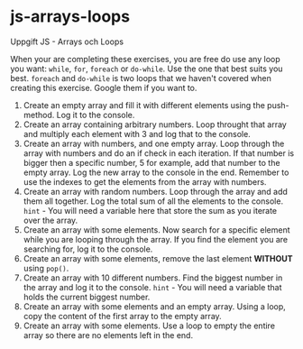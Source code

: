 # js-arrays-loops

Uppgift JS - Arrays och Loops

When your are completing these exercises, you are free do use any loop you want: `while`, `for`, `foreach` or `do-while`. Use the one that best suits you best. `foreach` and `do-while` is two loops that we haven't covered when creating this exercise. Google them if you want to.

1. Create an empty array and fill it with different elements using the push-method. Log it to the console.
2. Create an array containing arbitrary numbers. Loop throught that array and multiply each element with 3 and log that to the console.
3. Create an array with numbers, and one empty array. Loop through the array with numbers and do an if check in each iteration. If that number is bigger then a specific number, 5 for example, add that number to the empty array. Log the new array to the console in the end. Remember to use the indexes to get the elements from the array with numbers.
4. Create an array with random numbers. Loop through the array and add them all together. Log the total sum of all the elements to the console. `hint` - You will need a variable here that store the sum as you iterate over the array.
5. Create an array with some elements. Now search for a specific element while you are looping through the array. If you find the element you are searching for, log it to the console.
6. Create an array with some elements, remove the last element **WITHOUT** using `pop()`.
7. Create an array with 10 different numbers. Find the biggest number in the array and log it to the console. `hint` - You will need a variable that holds the current biggest number.
8. Create an array with some elements and an empty array. Using a loop, copy the content of the first array to the empty array.
9. Create an array with some elements. Use a loop to empty the entire array so there are no elements left in the end.
